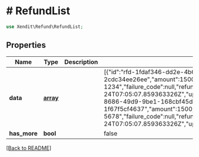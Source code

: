 # # RefundList


```php
use Xendit\Refund\RefundList;
```

## Properties

Name | Type | Description | Examples | Notes
------------ | ------------- | ------------- | ------------- | ------------- 
**data** | [**array**](Refund.md) |  | [{&quot;id&quot;:&quot;rfd-1fdaf346-dd2e-4b6c-b938-124c7167a822&#39;&quot;,&quot;payment_request_id&quot;:&quot;pr-f4a6f77c-4835-4630-9617-2cdc34ee26ee&quot;,&quot;amount&quot;:1500,&quot;channel_code&quot;:&quot;SHOPEEPAY&quot;,&quot;country&quot;:&quot;PH&quot;,&quot;currency&quot;:&quot;PHP&quot;,&quot;reference_id&quot;:&quot;order-1234&quot;,&quot;failure_code&quot;:null,&quot;refund_fee_amount&quot;:null,&quot;created&quot;:&quot;2023-01-24T07:05:07.859363326Z&quot;,&quot;updated&quot;:&quot;2023-01-24T07:05:07.859363326Z&quot;,&quot;metadata&quot;:null},{&quot;id&quot;:&quot;rfd-db61bc21-8686-49d9-9be1-168cbf45d83f&#39;&quot;,&quot;payment_request_id&quot;:&quot;pr-3af41122-a608-4356-a0fe-1f67f5cf4637&quot;,&quot;amount&quot;:1500,&quot;channel_code&quot;:&quot;GRABPAY&quot;,&quot;country&quot;:&quot;PH&quot;,&quot;currency&quot;:&quot;PHP&quot;,&quot;reference_id&quot;:&quot;order-5678&quot;,&quot;failure_code&quot;:null,&quot;refund_fee_amount&quot;:null,&quot;created&quot;:&quot;2023-01-24T07:05:07.859363326Z&quot;,&quot;updated&quot;:&quot;2023-01-24T07:05:07.859363326Z&quot;,&quot;metadata&quot;:null}] | 
**has_more** | **bool** |  | false |  [optional]

[[Back to README]](../../README.md)
